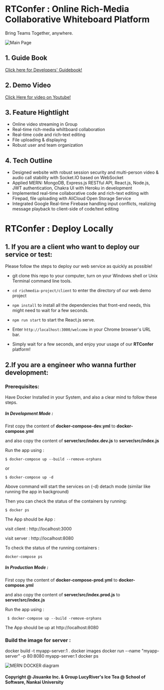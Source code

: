 # RTConfer : Online Rich-Media Collaborative Whiteboard Platform
Bring Teams Together, anywhere.

![Main Page](https://i.ibb.co/MkMcCQn/main-page.png)

## 1. Guide Book
[Click here for Developers' Guidebook!](https://www.yuque.com/docs/share/894368bd-aea0-4871-8ee1-92ecfa3ff202?#) 

## 2. Demo Video
 [Click Here for video on Youtube!](https://youtu.be/U80gxszblNo) 

## 3. Feature Hightlight

* Online video streaming in Group
* Real-time rich-media whiltboard collaboration
* Real-time code and rich-text editing
* File uploading & displaying
* Robust user and team organization

## 4. Tech Outline

* Designed website with robust session security and multi-person video & audio call stability with Socket.IO based on WebSocket
* Applied MERN: MongoDB, Express.js RESTful API, React.js, Node.js, JWT authentication, Chakra UI with Heroku in development
* Implemented real-time collaborative code and rich-text editing with Firepad, file uploading with AliCloud Open Storage Service
* Integrated Google Real-time Firebase handling input conflicts, realizing message playback to client-side of code/text editing




# RTConfer : Deploy Locally

## 1. If you are a client who want to deploy our service or test:

Please follow the steps to deploy our web service as quickly as possible!

* git clone this repo to your computer, turn on your Windows shell or Unix Terminal command line tools.

* ```cd richmedia-project/client``` to enter the directory of our web demo project

* ```npm install``` to install all the dependencies that front-end needs, this might need to wait for a few seconds.

* ```npm run start``` to start the React.js serve. 

* Enter ```http://localhost:3000/welcome``` in your Chrome browser's URL bar.

* Simply wait for a few seconds, and enjoy your usage of our **RTConfer** platform!

  



## 2.If you are a engineer who wanna further development:

### Prerequisites:

Have Docker Installed in your System, and also a clear mind to follow these steps.

##### In Development Mode :

First copy the content of **docker-compose-dev.yml** to **docker-compose.yml**

and also copy the content of **server/src/index.dev.js** to **server/src/index.js**

Run the app using :

`$ docker-compose up --build --remove-orphans`

or

`$ docker-compose up -d`

Above command will start the services on (-d) detach mode (similar like running the app in background)

Then you can check the status of the containers by running:

`$ docker ps`

The App should be App :

visit client : http://localhost:3000

visit server : http://localhost:8080

To check the status of the running containers :

`docker-compose ps`

##### In Production Mode :

First copy the content of **docker-compose-prod.yml** to **docker-compose.yml**

and also copy the content of **server/src/index.prod.js** to **server/src/index.js**

Run the app using :

` $ docker-compose up --build -remove-orphans`

The App should be up at http://localhost:8080

### Build the image for server :

docker build -t myapp-server:1 .
docker images
docker run --name "myapp-server" -p 80:8080 myapp-server:1
docker ps



![MERN DOCKER diagram](https://github.com/sujaykundu777/mern-docker/blob/master/3-tier-diagram.png?raw=true)


#### Copyright @ Jisuanke Inc. & Group LucyRiver's Ice Tea @ School of Software, Nankai University



